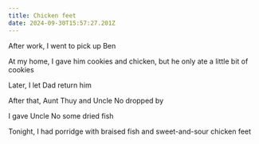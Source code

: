 ```yaml
---
title: Chicken feet
date: 2024-09-30T15:57:27.201Z
---
```


After work, I went to pick up Ben

At my home, I gave him cookies and chicken, but he only ate a little bit of cookies

Later, I let Dad return him

After that, Aunt Thuy and Uncle No dropped by

I gave Uncle No some dried fish

Tonight, I had porridge with braised fish and sweet-and-sour chicken feet
